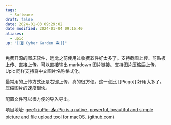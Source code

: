 ```yaml
---
tags:
  - Software
draft: false
date: 2024-01-03 09:29:02
date modified: 2024-01-04 09:16:40
aliases:
  - upic
up: "[[🖥️ Cyber Garden 🏝️]]"
---
```


免费开源的图床软件，远比之前使用过收费软件好太多了。支持截图上传、剪贴板上传、直接上传。可以直接输出 markdown 图片链接。支持图片压缩后上传，Upic 同样支持将中文图片名称格式化。

最常用的上传方式还是右键上传，真的很方便。这一点比 [[Picgo]] 好用太多了。压缩图片的速度很快。

配置文件可以很方便的导入导出。

项目地址: [gee1k/uPic: 📤uPic is a native, powerful, beautiful and simple picture and file upload tool for macOS. (github.com)](https://github.com/gee1k/uPic)

